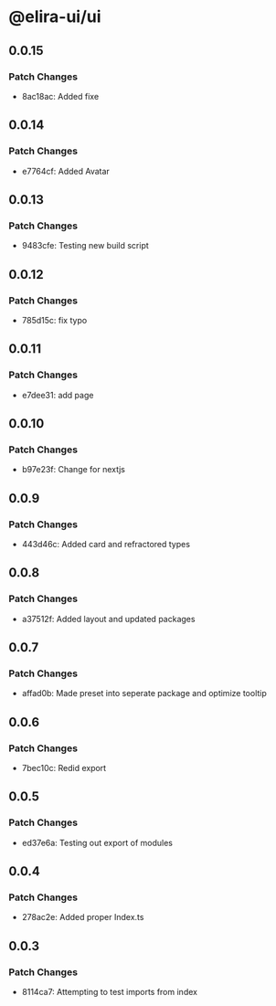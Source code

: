 # @elira-ui/ui

## 0.0.15

### Patch Changes

- 8ac18ac: Added fixe

## 0.0.14

### Patch Changes

- e7764cf: Added Avatar

## 0.0.13

### Patch Changes

- 9483cfe: Testing new build script

## 0.0.12

### Patch Changes

- 785d15c: fix typo

## 0.0.11

### Patch Changes

- e7dee31: add page

## 0.0.10

### Patch Changes

- b97e23f: Change for nextjs

## 0.0.9

### Patch Changes

- 443d46c: Added card and refractored types

## 0.0.8

### Patch Changes

- a37512f: Added layout and updated packages

## 0.0.7

### Patch Changes

- affad0b: Made preset into seperate package and optimize tooltip

## 0.0.6

### Patch Changes

- 7bec10c: Redid export

## 0.0.5

### Patch Changes

- ed37e6a: Testing out export of modules

## 0.0.4

### Patch Changes

- 278ac2e: Added proper Index.ts

## 0.0.3

### Patch Changes

- 8114ca7: Attempting to test imports from index
